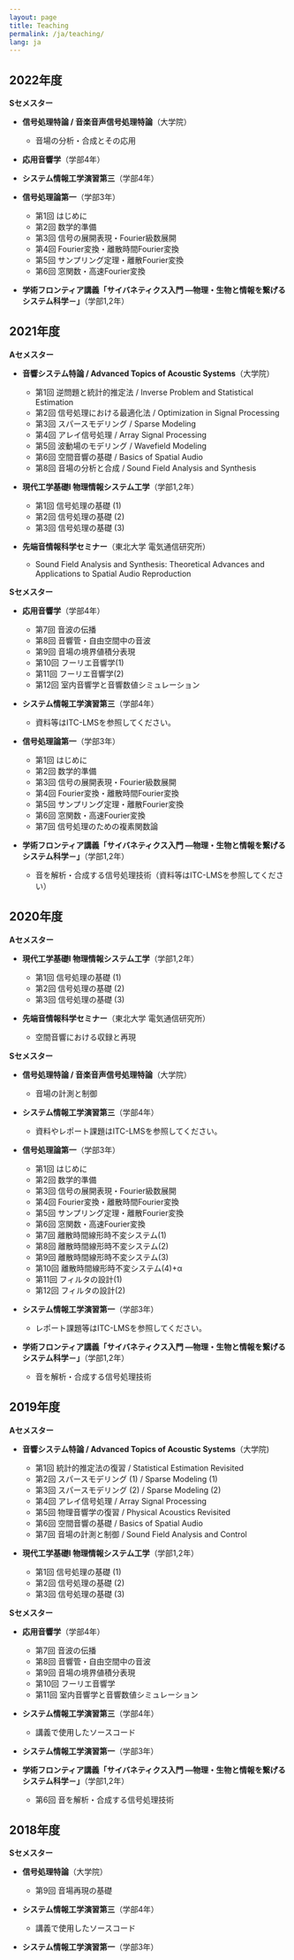 ```yaml
---
layout: page
title: Teaching
permalink: /ja/teaching/
lang: ja
---
```


## 2022年度

**Sセメスター**

- **信号処理特論 / 音楽音声信号処理特論**（大学院）
    - 音場の分析・合成とその応用 [<i class="fas fa-file-powerpoint"></i>](https://sp.ipc.i.u-tokyo.ac.jp/~koyama/teaching/adv_sp_2022/adv_sp_koyama.pdf)

- **応用音響学**（学部4年）

- **システム情報工学演習第三**（学部4年）

- **信号処理論第一**（学部3年）
    - 第1回 はじめに [<i class="fas fa-file-powerpoint"></i>](http://sp.ipc.i.u-tokyo.ac.jp/~koyama/teaching/sigpro1_2022/sigpro1_day1.pdf)
    - 第2回 数学的準備 [<i class="fas fa-file-powerpoint"></i>](http://sp.ipc.i.u-tokyo.ac.jp/~koyama/teaching/sigpro1_2022/sigpro1_day2.pdf)
    - 第3回 信号の展開表現・Fourier級数展開 [<i class="fas fa-file-powerpoint"></i>](http://sp.ipc.i.u-tokyo.ac.jp/~koyama/teaching/sigpro1_2022/sigpro1_day3.pdf)
    - 第4回 Fourier変換・離散時間Fourier変換 [<i class="fas fa-file-powerpoint"></i>](http://sp.ipc.i.u-tokyo.ac.jp/~koyama/teaching/sigpro1_2022/sigpro1_day4.pdf)
    - 第5回 サンプリング定理・離散Fourier変換 [<i class="fas fa-file-powerpoint"></i>](http://sp.ipc.i.u-tokyo.ac.jp/~koyama/teaching/sigpro1_2022/sigpro1_day5.pdf)
    - 第6回 窓関数・高速Fourier変換 [<i class="fas fa-file-powerpoint"></i>](http://sp.ipc.i.u-tokyo.ac.jp/~koyama/teaching/sigpro1_2022/sigpro1_day6.pdf)

- **学術フロンティア講義「サイバネティクス入門 ―物理・生物と情報を繋げるシステム科学－」**（学部1,2年）

## 2021年度

**Aセメスター**

- **音響システム特論 / Advanced Topics of Acoustic Systems**（大学院）
    - 第1回 逆問題と統計的推定法 / Inverse Problem and Statistical Estimation [<i class="fas fa-file-powerpoint"></i>](https://sp.ipc.i.u-tokyo.ac.jp/~koyama/teaching/adv_acoust_2021/adv_acoust_day1.pdf)
    - 第2回 信号処理における最適化法 / Optimization in Signal Processing [<i class="fas fa-file-powerpoint"></i>](https://sp.ipc.i.u-tokyo.ac.jp/~koyama/teaching/adv_acoust_2021/adv_acoust_day2.pdf)
    - 第3回 スパースモデリング / Sparse Modeling [<i class="fas fa-file-powerpoint"></i>](https://sp.ipc.i.u-tokyo.ac.jp/~koyama/teaching/adv_acoust_2021/adv_acoust_day3.pdf)
    - 第4回 アレイ信号処理 / Array Signal Processing [<i class="fas fa-file-powerpoint"></i>](https://sp.ipc.i.u-tokyo.ac.jp/~koyama/teaching/adv_acoust_2021/adv_acoust_day4.pdf)
    - 第5回 波動場のモデリング / Wavefield Modeling [<i class="fas fa-file-powerpoint"></i>](https://sp.ipc.i.u-tokyo.ac.jp/~koyama/teaching/adv_acoust_2021/adv_acoust_day5.pdf)
    - 第6回 空間音響の基礎 / Basics of Spatial Audio [<i class="fas fa-file-powerpoint"></i>](https://sp.ipc.i.u-tokyo.ac.jp/~koyama/teaching/adv_acoust_2021/adv_acoust_day6.pdf)
    - 第8回 音場の分析と合成 / Sound Field Analysis and Synthesis [<i class="fas fa-file-powerpoint"></i>](https://sp.ipc.i.u-tokyo.ac.jp/~koyama/teaching/adv_acoust_2021/adv_acoust_day8.pdf)

- **現代工学基礎I 物理情報システム工学**（学部1,2年）
    - 第1回 信号処理の基礎 (1) [<i class="fas fa-file-powerpoint"></i>](https://sp.ipc.i.u-tokyo.ac.jp/~koyama/teaching/modern_eng_2021/modern_eng_day1.pdf)
    - 第2回 信号処理の基礎 (2) [<i class="fas fa-file-powerpoint"></i>](https://sp.ipc.i.u-tokyo.ac.jp/~koyama/teaching/modern_eng_2021/modern_eng_day2.pdf)
    - 第3回 信号処理の基礎 (3) [<i class="fas fa-file-powerpoint"></i>](https://sp.ipc.i.u-tokyo.ac.jp/~koyama/teaching/modern_eng_2021/modern_eng_day3.pdf)

- **先端音情報科学セミナー**（東北大学 電気通信研究所）
    - Sound Field Analysis and Synthesis: Theoretical Advances and Applications to Spatial Audio Reproduction [<i class="fas fa-file-powerpoint"></i>](https://sp.ipc.i.u-tokyo.ac.jp/~koyama/teaching/tohoku_u/tohoku_u_koyama_2021.pdf)

**Sセメスター**

- **応用音響学**（学部4年）
    - 第7回 音波の伝播 [<i class="fas fa-file-powerpoint"></i>](https://sp.ipc.i.u-tokyo.ac.jp/~koyama/teaching/appl_acoust_2021/appl_acoust_day1.pdf)
    - 第8回 音響管・自由空間中の音波 [<i class="fas fa-file-powerpoint"></i>](https://sp.ipc.i.u-tokyo.ac.jp/~koyama/teaching/appl_acoust_2021/appl_acoust_day2.pdf)
    - 第9回 音場の境界値積分表現 [<i class="fas fa-file-powerpoint"></i>](https://sp.ipc.i.u-tokyo.ac.jp/~koyama/teaching/appl_acoust_2021/appl_acoust_day3.pdf)
    - 第10回 フーリエ音響学(1) [<i class="fas fa-file-powerpoint"></i>](https://sp.ipc.i.u-tokyo.ac.jp/~koyama/teaching/appl_acoust_2021/appl_acoust_day4.pdf)
    - 第11回 フーリエ音響学(2) [<i class="fas fa-file-powerpoint"></i>](https://sp.ipc.i.u-tokyo.ac.jp/~koyama/teaching/appl_acoust_2021/appl_acoust_day5.pdf)
    - 第12回 室内音響学と音響数値シミュレーション [<i class="fas fa-file-powerpoint"></i>](https://sp.ipc.i.u-tokyo.ac.jp/~koyama/teaching/appl_acoust_2021/appl_acoust_day6.pdf)

- **システム情報工学演習第三**（学部4年）
    - 資料等はITC-LMSを参照してください。

- **信号処理論第一**（学部3年）
    - 第1回 はじめに
    - 第2回 数学的準備
    - 第3回 信号の展開表現・Fourier級数展開
    - 第4回 Fourier変換・離散時間Fourier変換
    - 第5回 サンプリング定理・離散Fourier変換
    - 第6回 窓関数・高速Fourier変換
    - 第7回 信号処理のための複素関数論

- **学術フロンティア講義「サイバネティクス入門 ―物理・生物と情報を繋げるシステム科学－」**（学部1,2年）
    - 音を解析・合成する信号処理技術（資料等はITC-LMSを参照してください）

## 2020年度

 **Aセメスター**

- **現代工学基礎I 物理情報システム工学**（学部1,2年）
    - 第1回 信号処理の基礎 (1)
    - 第2回 信号処理の基礎 (2)
    - 第3回 信号処理の基礎 (3)

- **先端音情報科学セミナー**（東北大学 電気通信研究所）
    - 空間音響における収録と再現 

**Sセメスター**

- **信号処理特論 / 音楽音声信号処理特論**（大学院）
    - 音場の計測と制御

- **システム情報工学演習第三**（学部4年）
    - 資料やレポート課題はITC-LMSを参照してください。

- **信号処理論第一**（学部3年）
    - 第1回 はじめに
    - 第2回 数学的準備
    - 第3回 信号の展開表現・Fourier級数展開
    - 第4回 Fourier変換・離散時間Fourier変換
    - 第5回 サンプリング定理・離散Fourier変換
    - 第6回 窓関数・高速Fourier変換
    - 第7回 離散時間線形時不変システム(1)
    - 第8回 離散時間線形時不変システム(2)
    - 第9回 離散時間線形時不変システム(3)
    - 第10回 離散時間線形時不変システム(4)+α
    - 第11回 フィルタの設計(1)
    - 第12回 フィルタの設計(2)

- **システム情報工学演習第一**（学部3年）
    - レポート課題等はITC-LMSを参照してください。

- **学術フロンティア講義「サイバネティクス入門 ―物理・生物と情報を繋げるシステム科学－」**（学部1,2年）
    - 音を解析・合成する信号処理技術

## 2019年度

**Aセメスター**

- **音響システム特論 / Advanced Topics of Acoustic Systems**（大学院)
    - 第1回 統計的推定法の復習 / Statistical Estimation Revisited
    - 第2回 スパースモデリング (1) / Sparse Modeling (1)
    - 第3回 スパースモデリング (2) / Sparse Modeling (2)
    - 第4回 アレイ信号処理 / Array Signal Processing
    - 第5回 物理音響学の復習 / Physical Acoustics Revisited
    - 第6回 空間音響の基礎 / Basics of Spatial Audio
    - 第7回 音場の計測と制御 / Sound Field Analysis and Control

- **現代工学基礎I 物理情報システム工学**（学部1,2年）
    - 第1回 信号処理の基礎 (1)
    - 第2回 信号処理の基礎 (2)
    - 第3回 信号処理の基礎 (3)

**Sセメスター**

- **応用音響学**（学部4年）
    - 第7回 音波の伝播
    - 第8回 音響管・自由空間中の音波
    - 第9回 音場の境界値積分表現
    - 第10回 フーリエ音響学
    - 第11回 室内音響学と音響数値シミュレーション

- **システム情報工学演習第三**（学部4年）
    - 講義で使用したソースコード [<i class="fas fa-external-link-alt"></i>](https://github.com/sh01k/teaching)

- **システム情報工学演習第一**（学部3年）

- **学術フロンティア講義「サイバネティクス入門 ―物理・生物と情報を繋げるシステム科学－」**（学部1,2年）
    - 第6回 音を解析・合成する信号処理技術

## 2018年度

**Sセメスター**

- **信号処理特論**（大学院）
    - 第9回 音場再現の基礎

- **システム情報工学演習第三**（学部4年）
    - 講義で使用したソースコード [<i class="fas fa-external-link-alt"></i>](https://github.com/sh01k/teaching)

- **システム情報工学演習第一**（学部3年）

